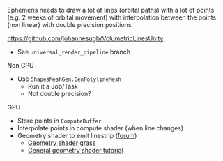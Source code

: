 Ephemeris needs to draw a lot of lines (orbital paths) with a lot of points (e.g. 2 weeks of orbital movement) with interpolation between the points (non linear) with double precision positions.

https://github.com/johannesugb/VolumetricLinesUnity
 - See `universal_render_pipeline` branch

Non GPU
 - Use `ShapesMeshGen.GenPolylineMesh`
	 - Run it a Job/Task
	 - Not double precision?

GPU
 - Store points in `ComputeBuffer`
 - Interpolate points in compute shader (when line changes)
 - Geometry shader to emit linestrip ([forum](https://forum.unity.com/threads/geometry-shader-with-meshtopology-linestrip.684643/))
	 - [Geometry shader grass](https://medium.com/chenjd-xyz/using-the-geometry-shader-in-unity-to-generate-countless-of-grass-on-gpu-4ca6d78b3de6)
	 - [General geometry shader tutorial](https://gamedevbill.com/unity-vertex-shader-and-geometry-shader-tutorial/)